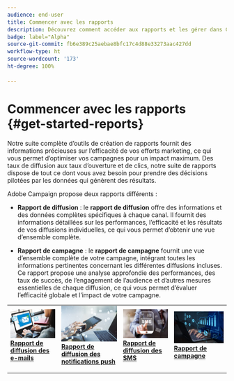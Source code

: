 ```yaml
---
audience: end-user
title: Commencer avec les rapports
description: Découvrez comment accéder aux rapports et les gérer dans Campaign Web.
badge: label="Alpha"
source-git-commit: fb6e389c25aebae8bfc17c4d88e33273aac427dd
workflow-type: ht
source-wordcount: '173'
ht-degree: 100%

---
```


# Commencer avec les rapports {#get-started-reports}

Notre suite complète d’outils de création de rapports fournit des informations précieuses sur l’efficacité de vos efforts marketing, ce qui vous permet d’optimiser vos campagnes pour un impact maximum. Des taux de diffusion aux taux d’ouverture et de clics, notre suite de rapports dispose de tout ce dont vous avez besoin pour prendre des décisions pilotées par les données qui génèrent des résultats.

Adobe Campaign propose deux rapports différents :

* **Rapport de diffusion** : le **rapport de diffusion** offre des informations et des données complètes spécifiques à chaque canal. Il fournit des informations détaillées sur les performances, l’efficacité et les résultats de vos diffusions individuelles, ce qui vous permet d’obtenir une vue d’ensemble complète.

* **Rapport de campagne** : le **rapport de campagne** fournit une vue d’ensemble complète de votre campagne, intégrant toutes les informations pertinentes concernant les différentes diffusions incluses. Ce rapport propose une analyse approfondie des performances, des taux de succès, de l’engagement de l’audience et d’autres mesures essentielles de chaque diffusion, ce qui vous permet d’évaluer l’efficacité globale et l’impact de votre campagne.



<table style="table-layout:fixed"><tr style="border: 0;">
<td>
<a href="email-report.md">
<img alt="Lead" src="assets/do-not-localize/email_report.jpeg">
</a>
<div><a href="email-report.md"><strong>Rapport de diffusion des e-mails</strong>
</div>
<p>
</td>
<td>
<a href="push-report.md">
<img alt="Peu fréquent" src="assets/do-not-localize/push_report.jpeg">
</a>
<div>
<a href="push-report.md"><strong> Rapport de diffusion des notifications push<strong></strong></a>
</div>
<p></td>
<td>
<a href="sms-report.md">
<img alt="Validation" src="assets/do-not-localize/sms_report.png">
</a>
<div>
<a href="sms-report.md"><strong> Rapport de diffusion des SMS</strong></a>
</div>
<p>
</td>
<td>
<a href="campaign-reports.md">
<img alt="Validation" src="assets/do-not-localize/campaign_report.jpeg">
</a>
<div>
<a href="campaign-reports.md"><strong>Rapport de campagne</strong></a>
</div>
<p>
</td>
</tr></table>
